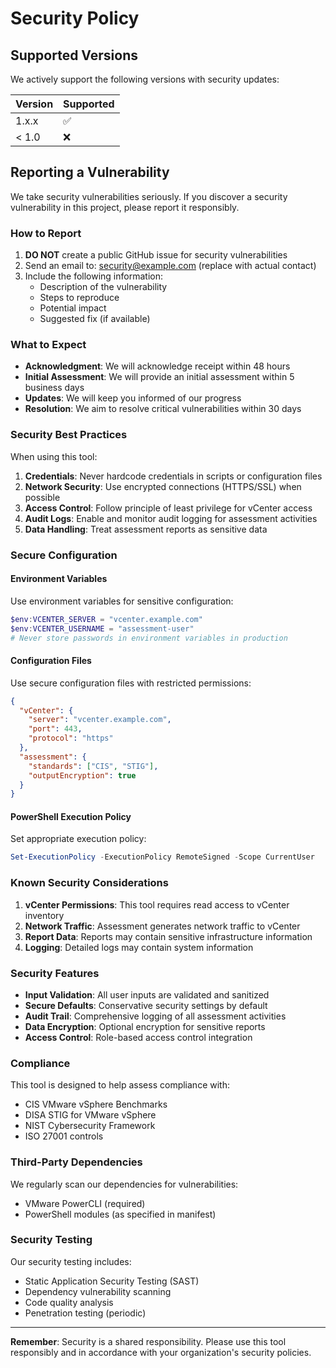 # Security Policy

## Supported Versions

We actively support the following versions with security updates:

| Version | Supported          |
| ------- | ------------------ |
| 1.x.x   | :white_check_mark: |
| < 1.0   | :x:                |

## Reporting a Vulnerability

We take security vulnerabilities seriously. If you discover a security vulnerability in this project, please report it responsibly.

### How to Report

1. **DO NOT** create a public GitHub issue for security vulnerabilities
2. Send an email to: security@example.com (replace with actual contact)
3. Include the following information:
   - Description of the vulnerability
   - Steps to reproduce
   - Potential impact
   - Suggested fix (if available)

### What to Expect

- **Acknowledgment**: We will acknowledge receipt within 48 hours
- **Initial Assessment**: We will provide an initial assessment within 5 business days
- **Updates**: We will keep you informed of our progress
- **Resolution**: We aim to resolve critical vulnerabilities within 30 days

### Security Best Practices

When using this tool:

1. **Credentials**: Never hardcode credentials in scripts or configuration files
2. **Network Security**: Use encrypted connections (HTTPS/SSL) when possible
3. **Access Control**: Follow principle of least privilege for vCenter access
4. **Audit Logs**: Enable and monitor audit logging for assessment activities
5. **Data Handling**: Treat assessment reports as sensitive data

### Secure Configuration

#### Environment Variables
Use environment variables for sensitive configuration:

```powershell
$env:VCENTER_SERVER = "vcenter.example.com"
$env:VCENTER_USERNAME = "assessment-user"
# Never store passwords in environment variables in production
```

#### Configuration Files
Use secure configuration files with restricted permissions:

```json
{
  "vCenter": {
    "server": "vcenter.example.com",
    "port": 443,
    "protocol": "https"
  },
  "assessment": {
    "standards": ["CIS", "STIG"],
    "outputEncryption": true
  }
}
```

#### PowerShell Execution Policy
Set appropriate execution policy:

```powershell
Set-ExecutionPolicy -ExecutionPolicy RemoteSigned -Scope CurrentUser
```

### Known Security Considerations

1. **vCenter Permissions**: This tool requires read access to vCenter inventory
2. **Network Traffic**: Assessment generates network traffic to vCenter
3. **Report Data**: Reports may contain sensitive infrastructure information
4. **Logging**: Detailed logs may contain system information

### Security Features

- **Input Validation**: All user inputs are validated and sanitized
- **Secure Defaults**: Conservative security settings by default
- **Audit Trail**: Comprehensive logging of all assessment activities
- **Data Encryption**: Optional encryption for sensitive reports
- **Access Control**: Role-based access control integration

### Compliance

This tool is designed to help assess compliance with:

- CIS VMware vSphere Benchmarks
- DISA STIG for VMware vSphere
- NIST Cybersecurity Framework
- ISO 27001 controls

### Third-Party Dependencies

We regularly scan our dependencies for vulnerabilities:

- VMware PowerCLI (required)
- PowerShell modules (as specified in manifest)

### Security Testing

Our security testing includes:

- Static Application Security Testing (SAST)
- Dependency vulnerability scanning
- Code quality analysis
- Penetration testing (periodic)

---

**Remember**: Security is a shared responsibility. Please use this tool responsibly and in accordance with your organization's security policies.